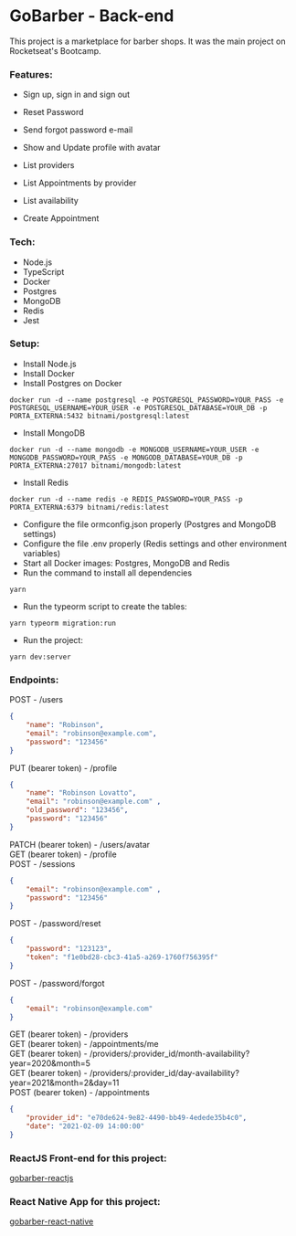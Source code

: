 # GoBarber - Back-end
This project is a marketplace for barber shops. It was the main project on Rocketseat's Bootcamp.

### Features:
  - Sign up, sign in and sign out
  - Reset Password
  - Send forgot password e-mail
  - Show and Update profile with avatar

  - List providers
  - List Appointments by provider
  - List availability 
  - Create Appointment

### Tech:

  - Node.js
  - TypeScript
  - Docker
  - Postgres
  - MongoDB
  - Redis
  - Jest

### Setup:
  - Install Node.js
  - Install Docker
  - Install Postgres on Docker
 
  ```  
docker run -d --name postgresql -e POSTGRESQL_PASSWORD=YOUR_PASS -e POSTGRESQL_USERNAME=YOUR_USER -e POSTGRESQL_DATABASE=YOUR_DB -p PORTA_EXTERNA:5432 bitnami/postgresql:latest
```
  - Install MongoDB

  ```  
docker run -d --name mongodb -e MONGODB_USERNAME=YOUR_USER -e MONGODB_PASSWORD=YOUR_PASS -e MONGODB_DATABASE=YOUR_DB -p PORTA_EXTERNA:27017 bitnami/mongodb:latest
```
  - Install Redis

  ```  
docker run -d --name redis -e REDIS_PASSWORD=YOUR_PASS -p PORTA_EXTERNA:6379 bitnami/redis:latest
```
  - Configure the file ormconfig.json properly (Postgres and MongoDB settings)
  - Configure the file .env properly (Redis settings and other environment variables)
  - Start all Docker images: Postgres, MongoDB and Redis
  - Run the command to install all dependencies
  ```  
yarn
```
  - Run the typeorm script to create the tables:
  ```
  yarn typeorm migration:run
```
  - Run the project:
  ```
  yarn dev:server
```
  
### Endpoints:

POST   - /users <br>
```json
{
	"name": "Robinson",
	"email": "robinson@example.com",
	"password": "123456"
}
```

PUT (bearer token)   - /profile <br>
```json
{
	"name": "Robinson Lovatto",
	"email": "robinson@example.com"	,
	"old_password": "123456",
	"password": "123456"
}
```

PATCH  (bearer token)  - /users/avatar <br>
GET  (bearer token)  - /profile <br>
POST   - /sessions <br>
```json
{
	"email": "robinson@example.com"	,
	"password": "123456"
}
```

POST   - /password/reset <br>
```json
{
	"password": "123123",
	"token": "f1e0bd28-cbc3-41a5-a269-1760f756395f"
}
```

POST   - /password/forgot <br>
```json
{
	"email": "robinson@example.com"	
}
```

GET (bearer token)  - /providers <br>
GET (bearer token)  - /appointments/me <br>
GET (bearer token)  - /providers/:provider_id/month-availability?year=2020&month=5 <br>
GET (bearer token)  - /providers/:provider_id/day-availability?year=2021&month=2&day=11 <br>
POST (bearer token)  - /appointments <br>
```json
{
	"provider_id": "e70de624-9e82-4490-bb49-4edede35b4c0",
	"date": "2021-02-09 14:00:00"
}
```

### ReactJS Front-end for this project:

[gobarber-reactjs](https://github.com/rlovatto/gobarber-reactjs)


### React Native App for this project:

[gobarber-react-native](https://github.com/rlovatto/gobarber-react-native)
